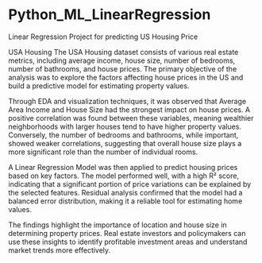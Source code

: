 # Python_ML_LinearRegression
Linear Regression Project for predicting US Housing Price

USA Housing
The USA Housing dataset consists of various real estate metrics, including average income, house size, number of bedrooms, number of bathrooms, and house prices. The primary objective of the analysis was to explore the factors affecting house prices in the US and build a predictive model for estimating property values.

Through EDA and visualization techniques, it was observed that Average Area Income and House Size had the strongest impact on house prices. A positive correlation was found between these variables, meaning wealthier neighborhoods with larger houses tend to have higher property values. Conversely, the number of bedrooms and bathrooms, while important, showed weaker correlations, suggesting that overall house size plays a more significant role than the number of individual rooms.

A Linear Regression Model was then applied to predict housing prices based on key factors. The model performed well, with a high R² score, indicating that a significant portion of price variations can be explained by the selected features. Residual analysis confirmed that the model had a balanced error distribution, making it a reliable tool for estimating home values.

The findings highlight the importance of location and house size in determining property prices. Real estate investors and policymakers can use these insights to identify profitable investment areas and understand market trends more effectively.
